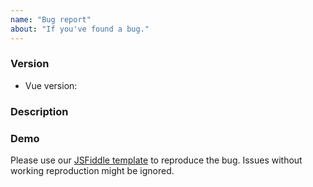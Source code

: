 ```yaml
---
name: "Bug report"
about: "If you've found a bug."
---
```


<!--
PLEASE READ: HELP US SO WE CAN HELP YOU, BY FILLING OUT THIS TEMPLATE
Issues that do not include enough information might not be picked up and closed.
-->

### Version

* Vue version: <!-- 2 or 3 -->

### Description

<!-- Describe the issue -->

### Demo

Please use our [JSFiddle template](https://jsfiddle.net/5yxpmw4v/) to reproduce the bug. Issues without working reproduction might be ignored.